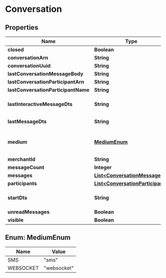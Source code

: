 
# Conversation

## Properties
Name | Type | Description | Notes
------------ | ------------- | ------------- | -------------
**closed** | **Boolean** |  |  [optional]
**conversationArn** | **String** |  |  [optional]
**conversationUuid** | **String** |  |  [optional]
**lastConversationMessageBody** | **String** |  |  [optional]
**lastConversationParticipantArn** | **String** |  |  [optional]
**lastConversationParticipantName** | **String** |  |  [optional]
**lastInteractiveMessageDts** | **String** | Last interactive message date/time |  [optional]
**lastMessageDts** | **String** | Last message date/time |  [optional]
**medium** | [**MediumEnum**](#MediumEnum) | The communication medium of the customer. |  [optional]
**merchantId** | **String** |  |  [optional]
**messageCount** | **Integer** |  |  [optional]
**messages** | [**List&lt;ConversationMessage&gt;**](ConversationMessage.md) |  |  [optional]
**participants** | [**List&lt;ConversationParticipant&gt;**](ConversationParticipant.md) |  |  [optional]
**startDts** | **String** | Start of the conversation date/time |  [optional]
**unreadMessages** | **Boolean** |  |  [optional]
**visible** | **Boolean** |  |  [optional]


<a name="MediumEnum"></a>
## Enum: MediumEnum
Name | Value
---- | -----
SMS | &quot;sms&quot;
WEBSOCKET | &quot;websocket&quot;



